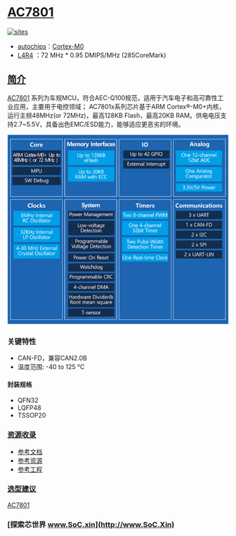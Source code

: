 ﻿# [AC7801](https://github.com/SoCXin/AC7801)

[![sites](http://182.61.61.133/link/resources/SoC.png)](http://www.SoC.Xin)

* [autochips](http://www.autochips.com/)：[Cortex-M0](https://github.com/SoCXin/Cortex)
* [L4R4](https://github.com/SoCXin/Level) ：72 MHz * 0.95 DMIPS/MHz (285CoreMark)

## [简介](https://github.com/SoCXin/AC7801/wiki)

[AC7801](https://github.com/SoCXin/AC7801) 系列为车规MCU，符合AEC-Q100规范，适用于汽车电子和高可靠性工业应用，主要用于电控领域；
AC7801x系列芯片基于ARM Cortex®-M0+内核，运行主频48MHz(or 72MHz)，最高128KB Flash，最高20KB RAM。供电电压支持2.7~5.5V，具备出色EMC/ESD能力，能够适应更恶劣的环境。


[![sites](docs/AC7801.png)](http://www.autochips.com/jk/MCU1/index_225.aspx?pid=530&typeid=225)

### 关键特性

* CAN-FD，兼容CAN2.0B
* 温度范围: -40 to 125 °C

#### 封装规格

* QFN32
* LQFP48
* TSSOP20

### [资源收录](https://github.com/SoCXin)

* [参考文档](docs/)
* [参考资源](src/)
* [参考工程](project/)

### [选型建议](https://github.com/SoCXin)

[AC7801](https://github.com/SoCXin/AC7801)

### [探索芯世界 www.SoC.xin](http://www.SoC.Xin)
